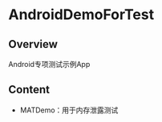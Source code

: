 AndroidDemoForTest
=====================
## Overview
Android专项测试示例App

## Content
- MATDemo：用于内存泄露测试

